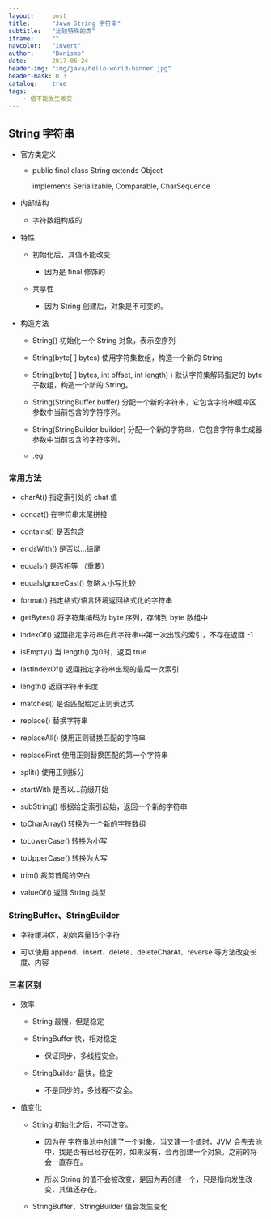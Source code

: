 ```yaml
---
layout:     post
title:      "Java String 字符串"
subtitle:   "比较特殊的类"
iframe:     ""
navcolor:   "invert"
author:     "Bonismo"
date:       2017-06-24
header-img: "img/java/hello-world-banner.jpg"
header-mask: 0.3
catalog:    true
tags:
    - 值不能发生改变
---
```


## String 字符串

- 官方类定义

    - public final class String extends Object

      implements Serializable, Comparable<String>, CharSequence

- 内部结构

    - 字符数组构成的

- 特性

    - 初始化后，其值不能改变

        - 因为是 final 修饰的

    - 共享性

        - 因为 String 创建后，对象是不可变的。

- 构造方法

    - String() 初始化一个 String 对象，表示空序列

    - String(byte[ ] bytes) 使用字符集数组，构造一个新的 String

    - String(byte[ ] bytes, int offset, int length) ) 默认字符集解码指定的 byte 子数组，构造一个新的 String。

    - String(StringBuffer buffer)  分配一个新的字符串，它包含字符串缓冲区参数中当前包含的字符序列。

    - String(StringBuilder builder) 分配一个新的字符串，它包含字符串生成器参数中当前包含的字符序列。

    - .eg

### 常用方法

- charAt() 指定索引处的 chat 值

- concat() 在字符串末尾拼接

- contains() 是否包含

- endsWith() 是否以...结尾

- equals() 是否相等 （重要）

- equalsIgnoreCast() 忽略大小写比较

- format() 指定格式/语言环境返回格式化的字符串

- getBytes() 将字符集编码为 byte 序列，存储到 byte 数组中

- indexOf() 返回指定字符串在此字符串中第一次出现的索引，不存在返回 -1

- isEmpty() 当 length() 为0时，返回 true

- lastIndexOf() 返回指定字符串出现的最后一次索引

- length() 返回字符串长度

- matches() 是否匹配给定正则表达式

- replace() 替换字符串

- replaceAll() 使用正则替换匹配的字符串

- replaceFirst 使用正则替换匹配的第一个字符串

- split() 使用正则拆分

- startWith 是否以...前缀开始

- subString() 根据给定索引起始，返回一个新的字符串

- toCharArray() 转换为一个新的字符数组

- toLowerCase() 转换为小写

- toUpperCase() 转换为大写

- trim() 裁剪首尾的空白

- valueOf() 返回 String 类型


### StringBuffer、StringBuilder

- 字符缓冲区，初始容量16个字符

- 可以使用 append、insert、delete、deleteCharAt、reverse 等方法改变长度、内容

### 三者区别

- 效率

    - String 最慢，但是稳定

    - StringBuffer 快，相对稳定

        - 保证同步，多线程安全。

    - StringBuilder 最快，稳定

        - 不是同步的，多线程不安全。


- 值变化

    - String 初始化之后，不可改变。

        - 因为在 字符串池中创建了一个对象。当又建一个值时，JVM 会先去池中，找是否有已经存在的，如果没有，会再创建一个对象。之前的将会一直存在。

        - 所以 String 的值不会被改变，是因为再创建一个，只是指向发生改变，其值还存在。

    - StringBuffer、StringBuilder 值会发生变化
